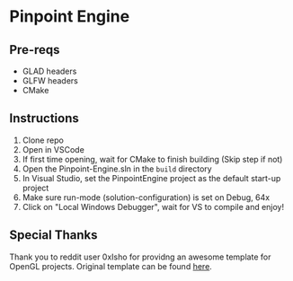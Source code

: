 # Pinpoint Engine

## Pre-reqs
- GLAD headers
- GLFW headers
- CMake

## Instructions
1. Clone repo
2. Open in VSCode
3. If first time opening, wait for CMake to finish building (Skip step if not)
4. Open the Pinpoint-Engine.sln in the `build` directory
5. In Visual Studio, set the PinpointEngine project as the default start-up project
6. Make sure run-mode (solution-configuration) is set on Debug, 64x
7. Click on "Local Windows Debugger", wait for VS to compile and enjoy!

## Special Thanks
Thank you to reddit user 0xIsho for providng an awesome template for OpenGL projects. Original template can be found [here](https://gitlab.com/0xIsho/BasicGL).